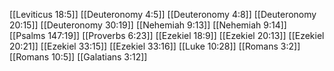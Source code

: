 [[Leviticus 18:5]]
[[Deuteronomy 4:5]]
[[Deuteronomy 4:8]]
[[Deuteronomy 20:15]]
[[Deuteronomy 30:19]]
[[Nehemiah 9:13]]
[[Nehemiah 9:14]]
[[Psalms 147:19]]
[[Proverbs 6:23]]
[[Ezekiel 18:9]]
[[Ezekiel 20:13]]
[[Ezekiel 20:21]]
[[Ezekiel 33:15]]
[[Ezekiel 33:16]]
[[Luke 10:28]]
[[Romans 3:2]]
[[Romans 10:5]]
[[Galatians 3:12]]
